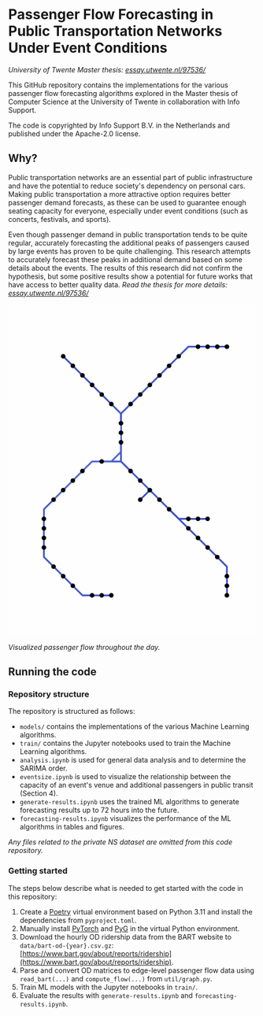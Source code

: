 # Passenger Flow Forecasting in Public Transportation Networks Under Event Conditions
_University of Twente Master thesis: [essay.utwente.nl/97536/](https://essay.utwente.nl/97536/)_

This GitHub repository contains the implementations for the various passenger flow forecasting algorithms explored in the Master thesis of Computer Science at the University of Twente in collaboration with Info Support.

The code is copyrighted by Info Support B.V. in the Netherlands and published under the Apache-2.0 license.


## Why?

Public transportation networks are an essential part of public infrastructure and have the potential to reduce society's dependency on personal cars. Making public transportation a more attractive option requires better passenger demand forecasts, as these can be used to guarantee enough seating capacity for everyone, especially under event conditions (such as concerts, festivals, and sports).

Even though passenger demand in public transportation tends to be quite regular, accurately forecasting the additional peaks of passengers caused by large events has proven to be quite challenging. This research attempts to accurately forecast these peaks in additional demand based on some details about the events. The results of this research did not confirm the hypothesis, but some positive results show a potential for future works that have access to better quality data. _Read the thesis for more details: [essay.utwente.nl/97536/](https://essay.utwente.nl/97536/)_

![Visualized passenger flow](assets/flow.gif)

_Visualized passenger flow throughout the day._

## Running the code

### Repository structure
The repository is structured as follows:
- `models/` contains the implementations of the various Machine Learning algorithms.
- `train/` contains the Jupyter notebooks used to train the Machine Learning algorithms.
- `analysis.ipynb` is used for general data analysis and to determine the SARIMA order.
- `eventsize.ipynb` is used to visualize the relationship between the capacity of an event's venue and additional passengers in public transit (Section 4).
- `generate-results.ipynb` uses the trained ML algorithms to generate forecasting results up to 72 hours into the future.
- `forecasting-results.ipynb` visualizes the performance of the ML algorithms in tables and figures.

_Any files related to the private NS dataset are omitted from this code repository._

### Getting started
The steps below describe what is needed to get started with the code in this repository:
1. Create a [Poetry](https://python-poetry.org/) virtual environment based on Python 3.11 and install the dependencies from `pyproject.toml`.
2. Manually install [PyTorch](https://pytorch.org/get-started/locally/) and [PyG](https://pytorch-geometric.readthedocs.io/en/latest/install/installation.html) in the virtual Python environment.
3. Download the hourly OD ridership data from the BART website to `data/bart-od-{year}.csv.gz`: [https://www.bart.gov/about/reports/ridership](https://www.bart.gov/about/reports/ridership).
4. Parse and convert OD matrices to edge-level passenger flow data using `read_bart(...)` and `compute_flow(...)` from `util/graph.py`.
5. Train ML models with the Jupyter notebooks in `train/`.
6. Evaluate the results with `generate-results.ipynb` and `forecasting-results.ipynb`.

